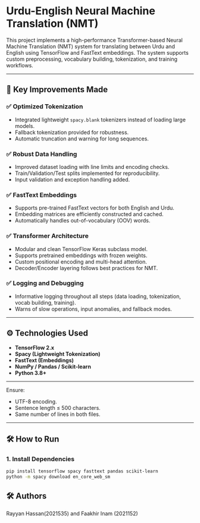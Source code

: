 # Urdu-English Neural Machine Translation (NMT)

This project implements a high-performance Transformer-based Neural Machine Translation (NMT) system for translating between Urdu and English using TensorFlow and FastText embeddings. The system supports custom preprocessing, vocabulary building, tokenization, and training workflows.

---

## 🚀 Key Improvements Made

### ✅ Optimized Tokenization
- Integrated lightweight `spacy.blank` tokenizers instead of loading large models.
- Fallback tokenization provided for robustness.
- Automatic truncation and warning for long sequences.

### ✅ Robust Data Handling
- Improved dataset loading with line limits and encoding checks.
- Train/Validation/Test splits implemented for reproducibility.
- Input validation and exception handling added.

### ✅ FastText Embeddings
- Supports pre-trained FastText vectors for both English and Urdu.
- Embedding matrices are efficiently constructed and cached.
- Automatically handles out-of-vocabulary (OOV) words.

### ✅ Transformer Architecture
- Modular and clean TensorFlow Keras subclass model.
- Supports pretrained embeddings with frozen weights.
- Custom positional encoding and multi-head attention.
- Decoder/Encoder layering follows best practices for NMT.

### ✅ Logging and Debugging
- Informative logging throughout all steps (data loading, tokenization, vocab building, training).
- Warns of slow operations, input anomalies, and fallback modes.

---

## ⚙️ Technologies Used

- **TensorFlow 2.x**
- **Spacy (Lightweight Tokenization)**
- **FastText (Embeddings)**
- **NumPy / Pandas / Scikit-learn**
- **Python 3.8+**

---


Ensure:
- UTF-8 encoding.
- Sentence length ≤ 500 characters.
- Same number of lines in both files.

---

## 🛠️ How to Run

### 1. Install Dependencies

```bash
pip install tensorflow spacy fasttext pandas scikit-learn
python -m spacy download en_core_web_sm
```

## 🛠️ Authors

Rayyan Hassan(2021535) and Faakhir Inam (2021152)



